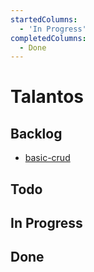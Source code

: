 ```yaml
---
startedColumns:
  - 'In Progress'
completedColumns:
  - Done
---
```


# Talantos

## Backlog

- [basic-crud](tasks/basic-crud.md)

## Todo

## In Progress

## Done
